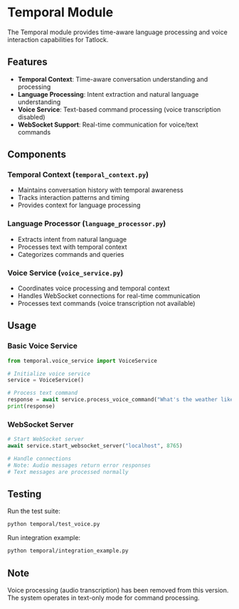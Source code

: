 # Temporal Module

The Temporal module provides time-aware language processing and voice interaction capabilities for Tatlock.

## Features

- **Temporal Context**: Time-aware conversation understanding and processing
- **Language Processing**: Intent extraction and natural language understanding
- **Voice Service**: Text-based command processing (voice transcription disabled)
- **WebSocket Support**: Real-time communication for voice/text commands

## Components

### Temporal Context (`temporal_context.py`)
- Maintains conversation history with temporal awareness
- Tracks interaction patterns and timing
- Provides context for language processing

### Language Processor (`language_processor.py`)
- Extracts intent from natural language
- Processes text with temporal context
- Categorizes commands and queries

### Voice Service (`voice_service.py`)
- Coordinates voice processing and temporal context
- Handles WebSocket connections for real-time communication
- Processes text commands (voice transcription not available)

## Usage

### Basic Voice Service
```python
from temporal.voice_service import VoiceService

# Initialize voice service
service = VoiceService()

# Process text command
response = await service.process_voice_command("What's the weather like today?")
print(response)
```

### WebSocket Server
```python
# Start WebSocket server
await service.start_websocket_server("localhost", 8765)

# Handle connections
# Note: Audio messages return error responses
# Text messages are processed normally
```

## Testing

Run the test suite:
```bash
python temporal/test_voice.py
```

Run integration example:
```bash
python temporal/integration_example.py
```

## Note

Voice processing (audio transcription) has been removed from this version. The system operates in text-only mode for command processing.
